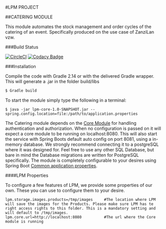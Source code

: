 #LPM PROJECT

##CATERING MODULE

This module automates the stock management and order cycles of the catering of an event. Specifically produced on the use case of ZanziLan vzw.

###Build Status

[![CircleCI](https://circleci.com/gh/BrickbitSolutions/lpm-catering/tree/develop.svg?style=shield)](https://circleci.com/gh/BrickbitSolutions/lpm-catering/tree/develop) [![Codacy Badge](https://api.codacy.com/project/badge/Grade/9fac2e3088574d16a29f7a18ba381cf1)](https://www.codacy.com/app/soulscammer/lpm-catering?utm_source=github.com&amp;utm_medium=referral&amp;utm_content=BrickbitSolutions/lpm-catering&amp;utm_campaign=Badge_Grade) 

###Installation

Compile the code with Gradle 2.14 or with the delivered Gradle wrapper. This will generate a .jar in the folder build/libs

```sh
$ Gradle build
```

To start the module simply type the following in a terminal:

```
$ java -jar lpm-core-1.0-SNAPSHOT.jar --spring.config.location=file:/path/to/application.properties
```


The Catering module depends on the [Core Module](https://github.com/BrickbitSolutions/lpm-core) for handling authentication and authorization. When no configuration is passed on it will expect a core module to be running on localhost:8080. This will also start the service with Spring Boots default auto config on port 8081, using a in-memory database.
We strongly recommend connecting it to a postgreSQL where it was designed for. Feel free to use any other SQL Database, but bare in mind the Database migrations are written for PostgreSQL specifically. The module is completely configurable to your desires using Spring Boot [Common application properties](http://docs.spring.io/spring-boot/docs/current/reference/html/common-application-properties.html). 

####LPM Properties

To configure a few features of LPM, we provide some properties of our own. These you can use to configure them to your desire.

```
lpm.storage.images.products=/tmp/images     #The location where LPM will save the images for the Products. Please make sure LPM has te right access rights to this folder. This is a mandatory setting and will default to /tmp/images.
lpm.core.url=http://localhost:8080          #The url where the Core module is running
```